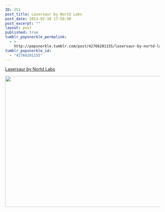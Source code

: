 ```yaml
---
ID: 251
post_title: Lasersaur by Nortd Labs
post_date: 2013-02-10 17:58:50
post_excerpt: ""
layout: post
published: true
tumblr_popsnorkle_permalink:
  - >
    http://popsnorkle.tumblr.com/post/42766201155/lasersaur-by-nortd-labs
tumblr_popsnorkle_id:
  - "42766201155"
---
```

<a href='http://labs.nortd.com/lasersaur/'>Lasersaur by Nortd Labs</a><div class="link_description"><p><img height="427" src="http://farm8.staticflickr.com/7058/6863614096_41c32fcf26_z.jpg" width="640" /></p></div>
